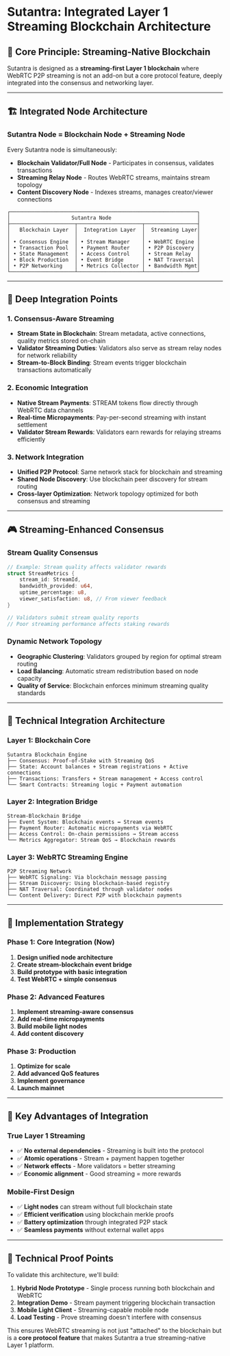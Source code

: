 # Sutantra: Integrated Layer 1 Streaming Blockchain Architecture

## 🎯 **Core Principle: Streaming-Native Blockchain**

Sutantra is designed as a **streaming-first Layer 1 blockchain** where WebRTC P2P streaming is not an add-on but a core protocol feature, deeply integrated into the consensus and networking layer.

---

## 🏗️ **Integrated Node Architecture**

### **Sutantra Node = Blockchain Node + Streaming Node**

Every Sutantra node is simultaneously:
- **Blockchain Validator/Full Node** - Participates in consensus, validates transactions
- **Streaming Relay Node** - Routes WebRTC streams, maintains stream topology
- **Content Discovery Node** - Indexes streams, manages creator/viewer connections

```
┌─────────────────────────────────────────────────────────────┐
│                    Sutantra Node                            │
├─────────────────────┬─────────────────────┬─────────────────┤
│   Blockchain Layer  │  Integration Layer  │  Streaming Layer│
│                     │                     │                 │
│ • Consensus Engine  │ • Stream Manager    │ • WebRTC Engine │
│ • Transaction Pool  │ • Payment Router    │ • P2P Discovery │
│ • State Management  │ • Access Control    │ • Stream Relay  │
│ • Block Production  │ • Event Bridge      │ • NAT Traversal │
│ • P2P Networking    │ • Metrics Collector │ • Bandwidth Mgmt│
└─────────────────────┴─────────────────────┴─────────────────┘
```

---

## 🔗 **Deep Integration Points**

### **1. Consensus-Aware Streaming**
- **Stream State in Blockchain**: Stream metadata, active connections, quality metrics stored on-chain
- **Validator Streaming Duties**: Validators also serve as stream relay nodes for network reliability
- **Stream-to-Block Binding**: Stream events trigger blockchain transactions automatically

### **2. Economic Integration**
- **Native Stream Payments**: STREAM tokens flow directly through WebRTC data channels
- **Real-time Micropayments**: Pay-per-second streaming with instant settlement
- **Validator Stream Rewards**: Validators earn rewards for relaying streams efficiently

### **3. Network Integration**
- **Unified P2P Protocol**: Same network stack for blockchain and streaming
- **Shared Node Discovery**: Use blockchain peer discovery for stream routing
- **Cross-layer Optimization**: Network topology optimized for both consensus and streaming

---

## 🎮 **Streaming-Enhanced Consensus**

### **Stream Quality Consensus**
```rust
// Example: Stream quality affects validator rewards
struct StreamMetrics {
    stream_id: StreamId,
    bandwidth_provided: u64,
    uptime_percentage: u8,
    viewer_satisfaction: u8, // From viewer feedback
}

// Validators submit stream quality reports
// Poor streaming performance affects staking rewards
```

### **Dynamic Network Topology**
- **Geographic Clustering**: Validators grouped by region for optimal stream routing
- **Load Balancing**: Automatic stream redistribution based on node capacity
- **Quality of Service**: Blockchain enforces minimum streaming quality standards

---

## 🔧 **Technical Integration Architecture**

### **Layer 1: Blockchain Core**
```
Sutantra Blockchain Engine
├── Consensus: Proof-of-Stake with Streaming QoS
├── State: Account balances + Stream registrations + Active connections
├── Transactions: Transfers + Stream management + Access control
└── Smart Contracts: Streaming logic + Payment automation
```

### **Layer 2: Integration Bridge**
```
Stream-Blockchain Bridge
├── Event System: Blockchain events ↔ Stream events
├── Payment Router: Automatic micropayments via WebRTC
├── Access Control: On-chain permissions → Stream access
└── Metrics Aggregator: Stream QoS → Blockchain rewards
```

### **Layer 3: WebRTC Streaming Engine**
```
P2P Streaming Network
├── WebRTC Signaling: Via blockchain message passing
├── Stream Discovery: Using blockchain-based registry
├── NAT Traversal: Coordinated through validator nodes
└── Content Delivery: Direct P2P with blockchain payments
```

---

## 🚀 **Implementation Strategy**

### **Phase 1: Core Integration (Now)**
1. **Design unified node architecture**
2. **Create stream-blockchain event bridge**
3. **Build prototype with basic integration**
4. **Test WebRTC + simple consensus**

### **Phase 2: Advanced Features**
1. **Implement streaming-aware consensus**
2. **Add real-time micropayments**
3. **Build mobile light nodes**
4. **Add content discovery**

### **Phase 3: Production**
1. **Optimize for scale**
2. **Add advanced QoS features**
3. **Implement governance**
4. **Launch mainnet**

---

## 🎯 **Key Advantages of Integration**

### **True Layer 1 Streaming**
- ✅ **No external dependencies** - Streaming is built into the protocol
- ✅ **Atomic operations** - Stream + payment happen together
- ✅ **Network effects** - More validators = better streaming
- ✅ **Economic alignment** - Good streaming = more rewards

### **Mobile-First Design**
- ✅ **Light nodes** can stream without full blockchain state
- ✅ **Efficient verification** using blockchain merkle proofs
- ✅ **Battery optimization** through integrated P2P stack
- ✅ **Seamless payments** without external wallet apps

---

## 🔬 **Technical Proof Points**

To validate this architecture, we'll build:

1. **Hybrid Node Prototype** - Single process running both blockchain and WebRTC
2. **Integration Demo** - Stream payment triggering blockchain transaction
3. **Mobile Light Client** - Streaming-capable mobile node
4. **Load Testing** - Prove streaming doesn't interfere with consensus

This ensures WebRTC streaming is not just "attached" to the blockchain but is a **core protocol feature** that makes Sutantra a true streaming-native Layer 1 platform.

